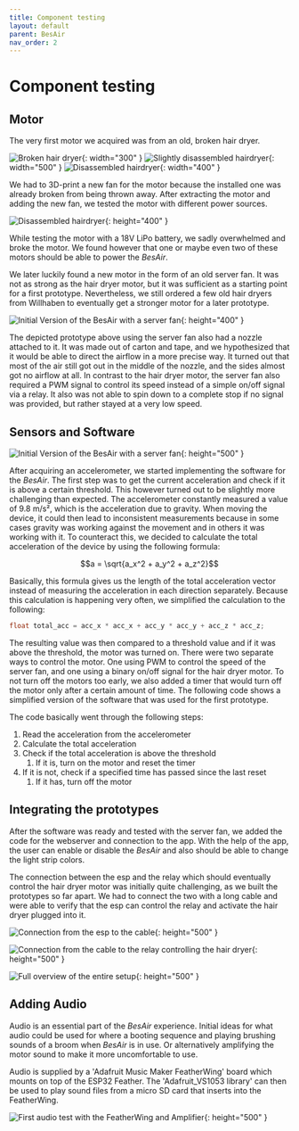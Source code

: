 ```yaml
---
title: Component testing
layout: default
parent: BesAir
nav_order: 2
---
```


# Component testing

## Motor

The very first motor we acquired was from an old, broken hair dryer.

![Broken hair dryer](assets/component-tests/ba_hairdryer.png){: width="300" }
![Slightly disassembled hairdryer](assets/component-tests/ba_hairdryer-2.png){: width="500" }
![Disassembled hairdryer](assets/component-tests/ba_debloated-hairdryer.png){: width="400" }

We had to 3D-print a new fan for the motor because the installed one was already broken from being thrown away.
After extracting the motor and adding the new fan, we tested the motor with different power sources.

![Disassembled hairdryer](assets/component-tests/ba_deconstructed-motor.JPEG){: height="400" }

While testing the motor with a 18V LiPo battery, we sadly overwhelmed and broke the motor.
We found however that one or maybe even two of these motors should be able to power the _BesAir_.

We later luckily found a new motor in the form of an old server fan.
It was not as strong as the hair dryer motor, but it was sufficient as a starting point for a first prototype.
Nevertheless, we still ordered a few old hair dryers from Willhaben to eventually get a stronger motor for a later prototype.

![Initial Version of the BesAir with a server fan](assets/component-tests/ba_servermotor-1.jpg){: height="400" }

The depicted prototype above using the server fan also had a nozzle attached to it.
It was made out of carton and tape, and we hypothesized that it would be able to direct the airflow in a more precise way.
It turned out that most of the air still got out in the middle of the nozzle, and the sides almost got no airflow at all.
In contrast to the hair dryer motor, the server fan also required a PWM signal to control its speed instead of a simple on/off signal via a relay.
It also was not able to spin down to a complete stop if no signal was provided, but rather stayed at a very low speed.

## Sensors and Software

![Initial Version of the BesAir with a server fan](assets/component-tests/ba_esp-laptop.jpg){: height="500" }

After acquiring an accelerometer, we started implementing the software for the _BesAir_.
The first step was to get the current acceleration and check if it is above a certain threshold.
This however turned out to be slightly more challenging than expected.
The accelerometer constantly measured a value of 9.8 m/s², which is the acceleration due to gravity.
When moving the device, it could then lead to inconsistent measurements because in some cases gravity was working against the movement and in others it was working with it.
To counteract this, we decided to calculate the total acceleration of the device by using the following formula:

$$a = \sqrt{a_x^2 + a_y^2 + a_z^2}$$

Basically, this formula gives us the length of the total acceleration vector instead of measuring the acceleration in each direction separately.
Because this calculation is happening very often, we simplified the calculation to the following:

```c
float total_acc = acc_x * acc_x + acc_y * acc_y + acc_z * acc_z;
```

The resulting value was then compared to a threshold value and if it was above the threshold, the motor was turned on.
There were two separate ways to control the motor.
One using PWM to control the speed of the server fan, and one using a binary on/off signal for the hair dryer motor.
To not turn off the motors too early, we also added a timer that would turn off the motor only after a certain amount of time.
The following code shows a simplified version of the software that was used for the first prototype.

The code basically went through the following steps:

1. Read the acceleration from the accelerometer
2. Calculate the total acceleration
3. Check if the total acceleration is above the threshold
    1. If it is, turn on the motor and reset the timer
4. If it is not, check if a specified time has passed since the last reset
    1. If it has, turn off the motor

## Integrating the prototypes

After the software was ready and tested with the server fan, we added the code for the webserver and connection to the app.
With the help of the app, the user can enable or disable the _BesAir_ and also should be able to change the light strip colors.

The connection between the esp and the relay which should eventually control the hair dryer motor was initially quite challenging, as we built the prototypes so far apart.
We had to connect the two with a long cable and were able to verify that the esp can control the relay and activate the hair dryer plugged into it.

![Connection from the esp to the cable](assets/component-tests/ba_esp-cable.jpg){: height="500" }

![Connection from the cable to the relay controlling the hair dryer](assets/component-tests/ba_relay-cable.jpg){: height="500" }

![Full overview of the entire setup](assets/component-tests/ba_full-integration.jpeg){: height="500" }


## Adding Audio

Audio is an essential part of the _BesAir_ experience. Initial ideas for what audio could be used for where a booting sequence and playing brushing sounds of a broom when _BesAir_ is in use. Or alternatively amplifying the motor sound to make it more uncomfortable to use.

Audio is supplied by a 'Adafruit Music Maker FeatherWing' board which mounts on top of the ESP32 Feather. The 'Adafruit_VS1053 library' can then be used to play sound files from a micro SD card that inserts into the FeatherWing.

![First audio test with the FeatherWing and Amplifier](assets/component-tests/first-audio-test.jpeg){: height="500" }